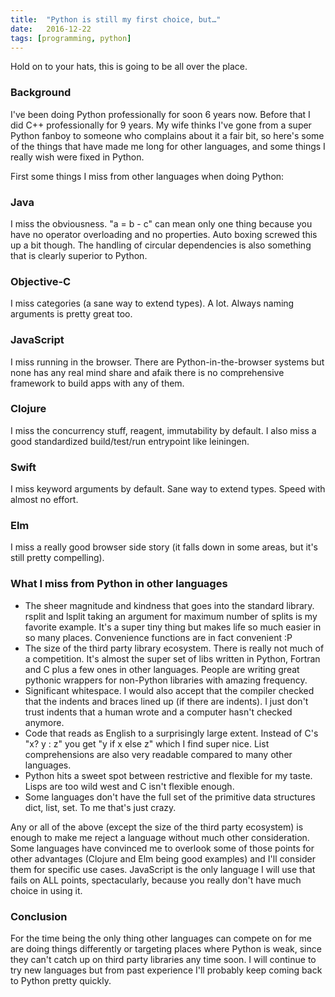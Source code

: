 ```yaml
---
title:	"Python is still my first choice, but…"
date:	2016-12-22
tags: [programming, python]
---
```


  Hold on to your hats, this is going to be all over the place.

### Background

I've been doing Python professionally for soon 6 years now. Before that I did C++ professionally for 9 years. My wife thinks I've gone from a super Python fanboy to someone who complains about it a fair bit, so here's some of the things that have made me long for other languages, and some things I really wish were fixed in Python.

First some things I miss from other languages when doing Python:

### Java

I miss the obviousness. "a = b - c" can mean only one thing because you have no operator overloading and no properties. Auto boxing screwed this up a bit though. The handling of circular dependencies is also something that is clearly superior to Python.

### Objective-C

I miss categories (a sane way to extend types). A lot. Always naming arguments is pretty great too.

### JavaScript

I miss running in the browser. There are Python-in-the-browser systems but none has any real mind share and afaik there is no comprehensive framework to build apps with any of them.

### Clojure

I miss the concurrency stuff, reagent, immutability by default. I also miss a good standardized build/test/run entrypoint like leiningen.

### Swift

I miss keyword arguments by default. Sane way to extend types. Speed with almost no effort.

### Elm

I miss a really good browser side story (it falls down in some areas, but it's still pretty compelling).

### What I miss from Python in other languages

* The sheer magnitude and kindness that goes into the standard library. rsplit and lsplit taking an argument for maximum number of splits is my favorite example. It's a super tiny thing but makes life so much easier in so many places. Convenience functions are in fact convenient :P
* The size of the third party library ecosystem. There is really not much of a competition. It's almost the super set of libs written in Python, Fortran and C plus a few ones in other languages. People are writing great pythonic wrappers for non-Python libraries with amazing frequency.
* Significant whitespace. I would also accept that the compiler checked that the indents and braces lined up (if there are indents). I just don't trust indents that a human wrote and a computer hasn't checked anymore.
* Code that reads as English to a surprisingly large extent. Instead of C's "x? y : z" you get "y if x else z" which I find super nice. List comprehensions are also very readable compared to many other languages.
* Python hits a sweet spot between restrictive and flexible for my taste. Lisps are too wild west and C isn't flexible enough.
* Some languages don't have the full set of the primitive data structures dict, list, set. To me that's just crazy.

Any or all of the above (except the size of the third party ecosystem) is enough to make me reject a language without much other consideration. Some languages have convinced me to overlook some of those points for other advantages (Clojure and Elm being good examples) and I'll consider them for specific use cases. JavaScript is the only language I will use that fails on ALL points, spectacularly, because you really don't have much choice in using it.

### Conclusion

For the time being the only thing other languages can compete on for me are doing things differently or targeting places where Python is weak, since they can't catch up on third party libraries any time soon. I will continue to try new languages but from past experience I'll probably keep coming back to Python pretty quickly.
